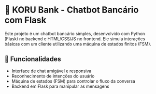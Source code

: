 # 🏦 KORU Bank - Chatbot Bancário com Flask

Este projeto é um chatbot bancário simples, desenvolvido com Python (Flask) no backend e HTML/CSS/JS no frontend. Ele simula interações básicas com um cliente utilizando uma máquina de estados finitos (FSM).

## 🚀 Funcionalidades

- Interface de chat amigável e responsiva
- Reconhecimento de intenções do usuário
- Máquina de estados (FSM) para controlar o fluxo da conversa
- Backend em Flask para manipular as mensagens


